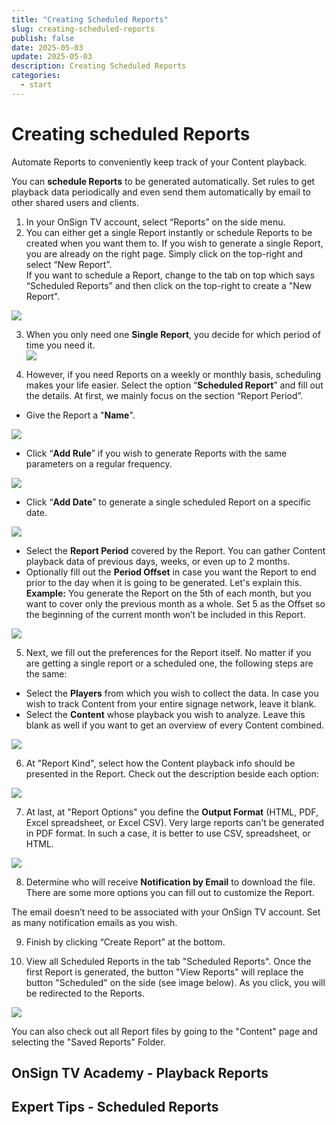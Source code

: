 ```yaml
---
title: "Creating Scheduled Reports"
slug: creating-scheduled-reports
publish: false
date: 2025-05-03
update: 2025-05-03
description: Creating Scheduled Reports
categories:
  - start
---
```


Creating scheduled Reports
==========================

Automate Reports to conveniently keep track of your Content playback.

You can **schedule Reports** to be generated automatically. Set rules to get playback data periodically and even send them automatically by email to other shared users and clients.

1. In your OnSign TV account, select “Reports” on the side menu.
2. You can either get a single Report instantly or schedule Reports to be created when you want them to. If you wish to generate a single Report, you are already on the right page. Simply click on the top-right and select “New Report”.  
   If you want to schedule a Report, change to the tab on top which says “Scheduled Reports” and then click on the top-right to create a "New Report".

![](https://static.helpjuice.com/helpjuice_production/uploads/upload/image/23821/direct/1741807097602/image.png)

3. When you only need one **Single Report**, you decide for which period of time you need it.  
   ![](https://static.helpjuice.com/helpjuice_production/uploads/upload/image/23821/direct/1731683029263/scheduled-reports-2.jpg)

1. However, if you need Reports on a weekly or monthly basis, scheduling makes your life easier. Select the option “**Scheduled Report**” and fill out the details. At first, we mainly focus on the section “Report Period”.

* Give the Report a "**Name**".

![](https://static.helpjuice.com/helpjuice_production/uploads/upload/image/23821/direct/1731683064817/scheduled-reports-3.jpg)

* Click “**Add Rule**” if you wish to generate Reports with the same parameters on a regular frequency.

![](https://static.helpjuice.com/helpjuice_production/uploads/upload/image/23821/direct/1731683085059/how-to-schedule-reports_4.png)

* Click “**Add Date**” to generate a single scheduled Report on a specific date.

![](https://static.helpjuice.com/helpjuice_production/uploads/upload/image/23821/direct/1731683107781/scheduled-reports-4.jpg)

* Select the **Report Period** covered by the Report. You can gather Content playback data of previous days, weeks, or even up to 2 months.
* Optionally fill out the **Period Offset** in case you want the Report to end prior to the day when it is going to be generated. Let's explain this.  
  **Example:** You generate the Report on the 5th of each month, but you want to cover only the previous month as a whole. Set 5 as the Offset so the beginning of the current month won’t be included in this Report.

![](https://static.helpjuice.com/helpjuice_production/uploads/upload/image/23821/direct/1731683157582/scheduled-reports-5.jpg)

5. Next, we fill out the preferences for the Report itself. No matter if you are getting a single report or a scheduled one, the following steps are the same:

* Select the **Players** from which you wish to collect the data. In case you wish to track Content from your entire signage network, leave it blank.
* Select the **Content** whose playback you wish to analyze. Leave this blank as well if you want to get an overview of every Content combined.

![](https://static.helpjuice.com/helpjuice_production/uploads/upload/image/23821/direct/1731683202517/scheduled-reports-6.jpg)

6. At "Report Kind", select how the Content playback info should be presented in the Report. Check out the description beside each option:

![](https://static.helpjuice.com/helpjuice_production/uploads/upload/image/23821/direct/1731683225361/scheduled-reports-7.jpg)

7. At last, at "Report Options" you define the **Output Format** (HTML, PDF, Excel spreadsheet, or Excel CSV). Very large reports can't be generated in PDF format. In such a case, it is better to use CSV, spreadsheet, or HTML.

![](https://static.helpjuice.com/helpjuice_production/uploads/upload/image/23821/direct/1731683252187/scheduled-reports-8.jpg)

8. Determine who will receive **Notification by Email** to download the file. There are some more options you can fill out to customize the Report.

The email doesn’t need to be associated with your OnSign TV account. Set as many notification emails as you wish.

9. Finish by clicking “Create Report” at the bottom.

10) View all Scheduled Reports in the tab "Scheduled Reports". Once the first Report is generated, the button "View Reports" will replace the button "Scheduled" on the side (see image below). As you click, you will be redirected to the Reports.

![](https://static.helpjuice.com/helpjuice_production/uploads/upload/image/23821/direct/1731683293973/scheduled-reports-9.jpg)

You can also check out all Report files by going to the "Content" page and selecting the "Saved Reports" Folder.

OnSign TV Academy - Playback Reports
------------------------------------

Expert Tips - Scheduled Reports
-------------------------------
